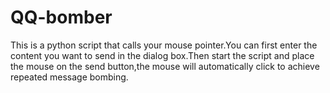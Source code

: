 # QQ-bomber
This is a python script that calls your mouse pointer.You can first enter the content you want to send in the dialog box.Then start the script and place the mouse on the send button,the mouse will automatically click to achieve repeated message bombing.
